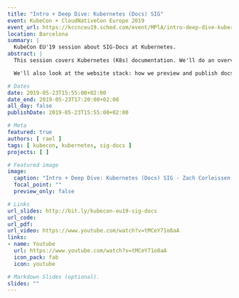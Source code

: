 ```yaml
---
title: "Intro + Deep Dive: Kubernetes (Docs) SIG"
event: KubeCon + CloudNativeCon Europe 2019
event_url: https://kccnceu19.sched.com/event/MPlA/intro-deep-dive-kubernetes-docs-sig-zach-corleissen-linux-foundation-rael-garcia-capside
location: Barcelona
summary: |
  KubeCon EU'19 session about SIG-Docs at Kubernetes.
abstract: |
  This session covers Kubernetes (K8s) documentation. We'll do an overview of the docs--how they're organized, and how they're maintained--then contribute to the docs ourselves. During the introduction, we'll look at the docs repository (kubernetes/website) and how we organize content.

  We'll also look at the website stack: how we preview and publish docs to kubernetes.io. We'll talk about the docs workflow: how SIG Docs does the work to review and publish docs. During the deep dive, we'll explore the docs contributor guide and do some hands-on contribution. Remember that contributing to docs is a pathway to Kubernetes membership!

# Dates
date: 2019-05-23T15:55:00+02:00
date_end: 2019-05-23T17:20:00+02:00
all_day: false
publishDate: 2019-05-23T15:55:00+02:00

# Meta
featured: true
authors: [ rael ]
tags: [ kubecon, kubernetes, sig-docs ]
projects: [ ]

# Featured image
image:
  caption: "Intro + Deep Dive: Kubernetes (Docs) SIG - Zach Corleissen, Linux Foundation & Rael Garcia, CAPSiDE"
  focal_point: ""
  preview_only: false

# Links
url_slides: http://bit.ly/kubecon-eu19-sig-docs
url_code:
url_pdf:
url_video: https://www.youtube.com/watch?v=tMCeY71o8aA
links:
- name: Youtube
  url: https://www.youtube.com/watch?v=tMCeY71o8aA
  icon_pack: fab
  icon: youtube

# Markdown Slides (optional).
slides: ""
---
```

